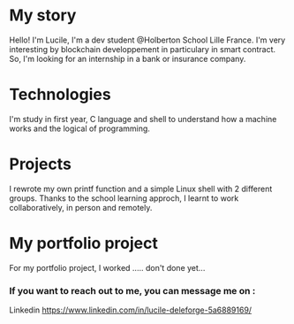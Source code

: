 # My story

Hello! I'm Lucile, I'm a dev student @Holberton School Lille France. 
I'm very interesting by blockchain developpement in particulary in smart contract.
So, I'm looking for an internship in a bank or insurance company.


# Technologies

I'm study in first year, C language and shell to understand how a machine works and the logical of programming.

# Projects

I rewrote my own printf function  and a simple Linux shell with 2 different groups.
Thanks to the school learning approch, I learnt to work collaboratively, in person and remotely.


# My portfolio project

For my portfolio project, I worked ..... don't done yet...

### If you want to reach out to me, you can message me on :

Linkedin https://www.linkedin.com/in/lucile-deleforge-5a6889169/
